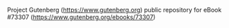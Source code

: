Project Gutenberg (https://www.gutenberg.org) public repository for
eBook #73307 (https://www.gutenberg.org/ebooks/73307)
